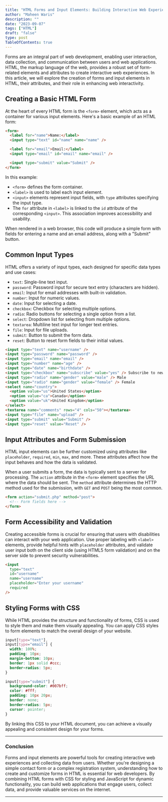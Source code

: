 ```yaml
---
title: "HTML Forms and Input Elements: Building Interactive Web Experiences"
author: "Maheen Waris"
description: ""
date: "2023-09-07"
tags: ["HTML"]
draft: "false"
type: post
TableOfContents: true
---
```


Forms are an integral part of web development, enabling user interaction, data collection, and communication between users and web applications. HTML, the markup language of the web, provides a robust set of form-related elements and attributes to create interactive web experiences. In this article, we will explore the creation of forms and input elements in HTML, their attributes, and their role in enhancing web interactivity.

## Creating a Basic HTML Form

At the heart of every HTML form is the `<form>` element, which acts as a container for various input elements. Here's a basic example of an HTML form:

```html
<form>
  <label for="name">Name:</label>
  <input type="text" id="name" name="name" />

  <label for="email">Email:</label>
  <input type="email" id="email" name="email" />

  <input type="submit" value="Submit" />
</form>
```

In this example:

- `<form>` defines the form container.
- `<label>` is used to label each input element.
- `<input>` elements represent input fields, with `type` attributes specifying the input type.
- The `for` attribute in `<label>` is linked to the `id` attribute of the corresponding `<input>`. This association improves accessibility and usability.

When rendered in a web browser, this code will produce a simple form with fields for entering a name and an email address, along with a "Submit" button.

## Common Input Types

HTML offers a variety of input types, each designed for specific data types and use cases:

- `text`: Single-line text input.
- `password`: Password input for secure text entry (characters are hidden).
- `email`: Input for email addresses with built-in validation.
- `number`: Input for numeric values.
- `date`: Input for selecting a date.
- `checkbox`: Checkbox for selecting multiple options.
- `radio`: Radio buttons for selecting a single option from a list.
- `select`: Dropdown list for selecting from multiple options.
- `textarea`: Multiline text input for longer text entries.
- `file`: Input for file uploads.
- `submit`: Button to submit the form data.
- `reset`: Button to reset form fields to their initial values.

```html
<input type="text" name="username" />
<input type="password" name="password" />
<input type="email" name="email" />
<input type="number" name="age" />
<input type="date" name="birthdate" />
<input type="checkbox" name="subscribe" value="yes" /> Subscribe to newsletter
<input type="radio" name="gender" value="male" /> Male
<input type="radio" name="gender" value="female" /> Female
<select name="country">
  <option value="us">United States</option>
  <option value="ca">Canada</option>
  <option value="uk">United Kingdom</option>
</select>
<textarea name="comments" rows="4" cols="50"></textarea>
<input type="file" name="upload" />
<input type="submit" value="Submit" />
<input type="reset" value="Reset" />
```

## Input Attributes and Form Submission

HTML input elements can be further customized using attributes like `placeholder`, `required`, `min`, `max`, and more. These attributes affect how the input behaves and how the data is validated.

When a user submits a form, the data is typically sent to a server for processing. The `action` attribute in the `<form>` element specifies the URL where the data should be sent. The `method` attribute determines the HTTP method used for the submission, with `GET` and `POST` being the most common.

```html
<form action="submit.php" method="post">
  <!-- Form fields here -->
</form>
```

## Form Accessibility and Validation

Creating accessible forms is crucial for ensuring that users with disabilities can interact with your web application. Use proper labeling with `<label>` elements, provide helpful hints with `placeholder` attributes, and validate user input both on the client side (using HTML5 form validation) and on the server side to prevent security vulnerabilities.

```html
<input
  type="text"
  id="username"
  name="username"
  placeholder="Enter your username"
  required
/>
```

## Styling Forms with CSS

While HTML provides the structure and functionality of forms, CSS is used to style them and make them visually appealing. You can apply CSS styles to form elements to match the overall design of your website.

```css
input[type="text"],
input[type="email"] {
  width: 100%;
  padding: 10px;
  margin-bottom: 10px;
  border: 1px solid #ccc;
  border-radius: 5px;
}

input[type="submit"] {
  background-color: #007bff;
  color: #fff;
  padding: 10px 20px;
  border: none;
  border-radius: 5px;
  cursor: pointer;
}
```

By linking this CSS to your HTML document, you can achieve a visually appealing and consistent design for your forms.

<hr>

### Conclusion

Forms and input elements are powerful tools for creating interactive web experiences and collecting data from users. Whether you're designing a simple contact form or a complex registration system, understanding how to create and customize forms in HTML is essential for web developers. By combining HTML forms with CSS for styling and JavaScript for dynamic functionality, you can build web applications that engage users, collect data, and provide valuable services on the internet.

<script src="https://utteranc.es/client.js"
        repo="maheenwaris/Website"
        issue-term="pathname"
        theme="github-dark"
        crossorigin="anonymous"
        async>
</script>

---
